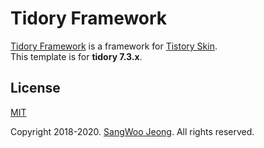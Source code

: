 # Tidory Framework

[Tidory Framework](http://www.tidory.com) is a framework for [Tistory Skin](https://www.tistory.com/). \
This template is for **tidory 7.3.x**.

## License

[MIT](https://github.com/tidory/tidory/blob/7.2/LICENSE)

Copyright 2018-2020. [SangWoo Jeong](https://github.com/pronist). All rights reserved.

